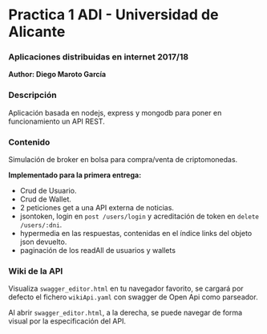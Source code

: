# Practica 1 ADI - Universidad de Alicante
### Aplicaciones distribuidas en internet 2017/18
**Author: Diego Maroto García**

### Descripción
Aplicación basada en nodejs, express y mongodb para poner en funcionamiento un API REST.

### Contenido
Simulación de broker en bolsa para compra/venta de criptomonedas.

**Implementado para la primera entrega:**

- Crud de Usuario.
- Crud de Wallet.
- 2 peticiones get a una API externa de noticias.
- jsontoken, login en `post /users/login` y acreditación de token en `delete /users/:dni`.
- hypermedia en las respuestas, contenidas en el índice links del objeto json devuelto.
- paginación de los readAll de usuarios y wallets

### Wiki de la API
Visualiza `swagger_editor.html` en tu navegador favorito, se cargará por defecto el fichero `wikiApi.yaml` con swagger de Open Api como parseador.

Al abrir `swagger_editor.html`, a la derecha, se puede navegar de forma visual por la especificación del API.